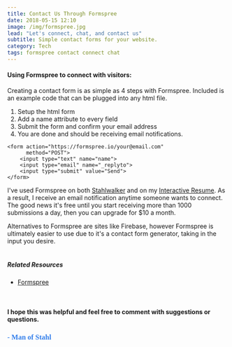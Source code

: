 ```yaml
---
title: Contact Us Through Formspree 
date: 2018-05-15 12:10
image: /img/formspree.jpg
lead: "Let's connect, chat, and contact us" 
subtitle: Simple contact forms for your website. 
category: Tech
tags: formspree contact connect chat
---
```

#### Using Formspree to connect with visitors:
Creating a contact form is as simple as 4 steps with Formspree. Included is an example code that can be plugged into any html file.   

1. Setup the html form
2. Add a name attribute to every field
3. Submit the form and confirm your email address
4. You are done and should be receiving email notifications. 

```
<form action="https://formspree.io/your@email.com"
      method="POST">
    <input type="text" name="name">
    <input type="email" name="_replyto">
    <input type="submit" value="Send">
</form>
```

I've used Formspree on both [Stahlwalker](https://www.stahlwalker.org) and on my [Interactive Resume](https://lucasstahl.com/). As a result, I receive an email notification anytime someone wants to connect. The good news it's free until you start receiving more than 1000 submissions a day, then you can upgrade for $10 a month.

Alternatives to Formspree are sites like Firebase, however Formspree is ultimately easier to use due to it's a contact form generator, taking in the input you desire.    
<br>

##### Related Resources 
* [Formspree](https://formspree.io/)



&nbsp;
#### I hope this was helpful and feel free to comment with suggestions or questions.  

### **<span style="color:rgb(50, 126, 235); font-family: 'Bradley Hand';">- Man of Stahl</span>**

